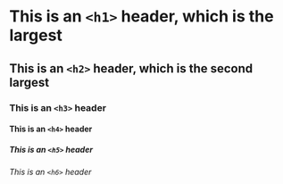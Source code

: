 # This is an `<h1>` header, which is the largest
## This is an `<h2>` header, which is the second largest 
### This is an `<h3>` header
#### This is an `<h4>` header
##### This is an `<h5>` header
###### This is an `<h6>` header